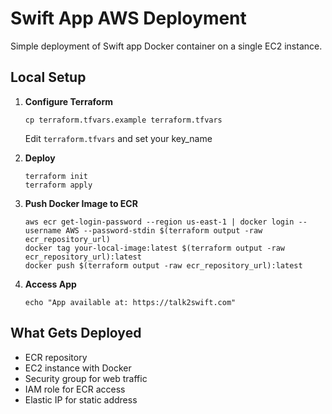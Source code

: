 # Swift App AWS Deployment

Simple deployment of Swift app Docker container on a single EC2 instance.

## Local Setup

1. **Configure Terraform**
   ```
   cp terraform.tfvars.example terraform.tfvars
   ```
   Edit `terraform.tfvars` and set your key_name

3. **Deploy**
   ```
   terraform init
   terraform apply
   ```

4. **Push Docker Image to ECR**
   ```
   aws ecr get-login-password --region us-east-1 | docker login --username AWS --password-stdin $(terraform output -raw ecr_repository_url)
   docker tag your-local-image:latest $(terraform output -raw ecr_repository_url):latest
   docker push $(terraform output -raw ecr_repository_url):latest
   ```

5. **Access App**
   ```
   echo "App available at: https://talk2swift.com"
   ```

## What Gets Deployed

- ECR repository
- EC2 instance with Docker
- Security group for web traffic
- IAM role for ECR access
- Elastic IP for static address
